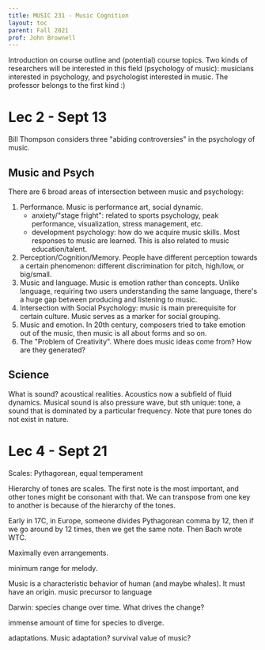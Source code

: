 ```yaml
---
title: MUSIC 231 - Music Cognition
layout: toc
parent: Fall 2021
prof: John Brownell
---
```

Introduction on course outline and (potential) course topics. Two kinds of researchers will be interested in this field (psychology of music): musicians interested in psychology, and psychologist interested in music. The professor belongs to the first kind :)

# Lec 2 - Sept 13
Bill Thompson considers three "abiding controversies" in the psychology of music.

## Music and Psych
There are 6 broad areas of intersection between music and psychology:
1. Performance. Music is performance art, social dynamic.
    - anxiety/"stage fright": related to sports psychology, peak performance, visualization, stress management, etc.
    - development psychology: how do we acquire music skills. Most responses to music are learned. This is also related to music education/talent.
2. Perception/Cognition/Memory. People have different perception towards a certain phenomenon: different discrimination for pitch, high/low, or big/small.
3. Music and language. Music is emotion rather than concepts. Unlike language, requiring two users understanding the same language, there's a huge gap between producing and listening to music.
4. Intersection with Social Psychology: music is main prerequisite for certain culture. Music serves as a marker for social grouping.
5. Music and emotion. In 20th century, composers tried to take emotion out of the music, then music is all about forms and so on.
6. The "Problem of Creativity". Where does music ideas come from? How are they generated?

## Science
What is sound? acoustical realities. Acoustics now a subfield of fluid dynamics. Musical sound is also pressure wave, but sth unique: tone, a sound that is dominated by a particular frequency. Note that pure tones do not exist in nature.

# Lec 4 - Sept 21

Scales: Pythagorean, equal temperament

Hierarchy of tones are scales. The first note is the most important, and other tones might be consonant with that.
We can transpose from one key to another is because of the hierarchy of the tones.

Early in 17C, in Europe, someone divides Pythagorean comma by 12, then if we go around by 12 times, then 
we get the same note. Then Bach wrote WTC.

Maximally even arrangements. 

minimum range for melody. 

Music is a characteristic behavior of human (and maybe whales). It must have an origin. 
music precursor to language


Darwin: species change over time. What drives the change?

immense amount of time for species to diverge.

adaptations. Music adaptation? survival value of music? 


